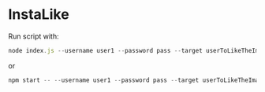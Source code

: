 # InstaLike


Run script with: 
```javascript
node index.js --username user1 --password pass --target userToLikeTheImagesOf --speed 40
```
or 
```javascript
npm start -- --username user1 --password pass --target userToLikeTheImagesOf --speed 40
```
